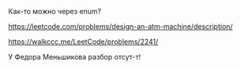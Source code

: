 Как-то можно через enum?

https://leetcode.com/problems/design-an-atm-machine/description/

https://walkccc.me/LeetCode/problems/2241/

У Федора Меньшикова разбор отсут-т!
